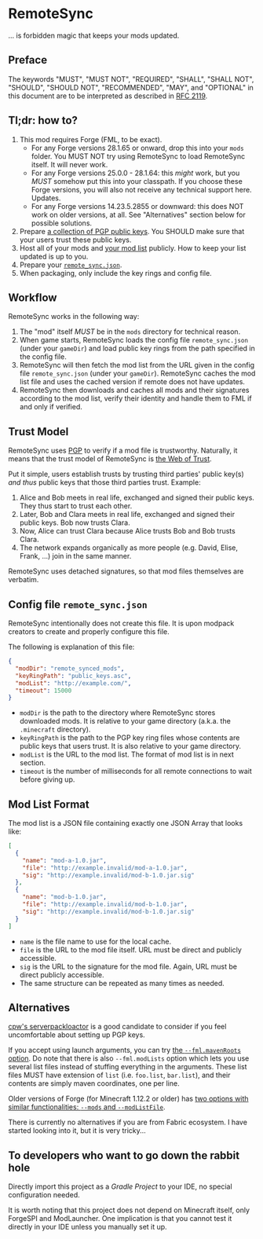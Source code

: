 # RemoteSync

... is forbidden magic that keeps your mods updated.

## Preface

The keywords "MUST", "MUST NOT", "REQUIRED", "SHALL", "SHALL NOT", "SHOULD", 
"SHOULD NOT", "RECOMMENDED", "MAY", and "OPTIONAL" in this document are to be 
interpreted as described in [RFC 2119](https://tools.ietf.org/html/rfc2119).

## Tl;dr: how to?

  1. This mod requires Forge (FML, to be exact). 
     - For any Forge versions 28.1.65 or onward, drop this into your `mods` 
       folder. 
       You MUST NOT try using RemoteSync to load RemoteSync itself. It will 
       never work.
     - For any Forge versions 25.0.0 - 28.1.64: this *might* work, but you 
       *MUST* somehow put this into your classpath. 
       If you choose these Forge versions, you will also not receive any 
       technical support here. Updates.
     - For any Forge versions 14.23.5.2855 or downward: this does NOT work 
       on older versions, at all. See "Alternatives" section below for 
       possible solutions.
  2. Prepare [a collection of PGP public keys](#trust-model). You SHOULD make 
     sure that your users trust these public keys.
  3. Host all of your mods and [your mod list](#mod-list-format) publicly. 
     How to keep your list updated is up to you. 
  4. Prepare your [`remote_sync.json`](#config-file-remote_syncjson).
  5. When packaging, only include the key rings and config file.

<!-- 
You might want to ask why 28.1.65? Because it includes the following commit:
https://github.com/MinecraftForge/MinecraftForge/commit/3bf6c17bb8ae924d0bfbcd896624dc59480ed8dd
-->

## Workflow

RemoteSync works in the following way:

  1. The "mod" itself *MUST* be in the `mods` directory for technical 
     reason.
  2. When game starts, RemoteSync loads the config file `remote_sync.json` 
     (under your `gameDir`) and load public key rings from the path 
     specified in the config file.
  3. RemoteSync will then fetch the mod list from the URL given in the 
     config file `remote_sync.json` (under your `gameDir`). RemoteSync 
     caches the mod list file and uses the cached version if remote does 
     not have updates.
  3. RemoteSync then downloads and caches all mods and their signatures 
     according to the mod list, verify their identity and handle them 
     to FML if and only if verified.

## Trust Model

RemoteSync uses [PGP][ref-1] to verify if a mod file is trustworthy. 
Naturally, it means that the trust model of RemoteSync is [the 
Web of Trust][ref-2]. 

Put it simple, users establish trusts by trusting third parties' public 
key(s) *and thus* public keys that those third parties trust. Example: 

  1. Alice and Bob meets in real life, exchanged and signed their public 
     keys. They thus start to trust each other. 
  2. Later, Bob and Clara meets in real life, exchanged and signed their 
     public keys. Bob now trusts Clara.
  3. Now, Alice can trust Clara because Alice trusts Bob and Bob trusts 
     Clara. 
  4. The network expands organically as more people (e.g. David, Elise, 
     Frank, ...) join in the same manner.

RemoteSync uses detached signatures, so that mod files themselves are 
verbatim.

[ref-1]: https://en.wikipedia.org/wiki/Pretty_Good_Privacy
[ref-2]: https://en.wikipedia.org/wiki/Web_of_trust

## Config file `remote_sync.json` 

RemoteSync intentionally does not create this file. It is upon modpack 
creators to create and properly configure this file. 

The following is explanation of this file:

```json
{
  "modDir": "remote_synced_mods",
  "keyRingPath": "public_keys.asc",
  "modList": "http://example.com/",
  "timeout": 15000
}
```

  - `modDir` is the path to the directory where RemoteSync stores downloaded 
    mods. It is relative to your game directory (a.k.a. the `.minecraft` 
    directory).
  - `keyRingPath` is the path to the PGP key ring files whose contents are 
    public keys that users trust. It is also relative to your game directory.
  - `modList` is the URL to the mod list. The format of mod list is in next 
    section.
  - `timeout` is the number of milliseconds for all remote connections to wait 
    before giving up.

## Mod List Format

The mod list is a JSON file containing exactly one JSON Array that looks like:

```json
[
  {
    "name": "mod-a-1.0.jar",
    "file": "http://example.invalid/mod-a-1.0.jar",
    "sig": "http://example.invalid/mod-b-1.0.jar.sig"
  },
  {
    "name": "mod-b-1.0.jar",
    "file": "http://example.invalid/mod-b-1.0.jar",
    "sig": "http://example.invalid/mod-b-1.0.jar.sig"
  }
]
```

  - `name` is the file name to use for the local cache.
  - `file` is the URL to the mod file itself. 
    URL must be direct and publicly accessible.
  - `sig` is the URL to the signature for the mod file. 
    Again, URL must be direct publicly accessible.
  - The same structure can be repeated as many times as needed.

## Alternatives

[cpw's serverpackloactor][ref-3] is a good candidate to consider if you feel 
uncomfortable about setting up PGP keys. 

If you accept using launch arguments, you can try [the `--fml.mavenRoots` 
option][ref-4]. Do note that there is also `--fml.modLists` option which lets 
you use several list files instead of stuffing everything in the arguments. 
These list files MUST have extension of `list` (i.e. `foo.list`, `bar.list`), 
and their contents are simply maven coordinates, one per line.

Older versions of Forge (for Minecraft 1.12.2 or older) has [two options with 
similar functionalities: `--mods` and `--modListFile`][ref-5].

There is currently no alternatives if you are from Fabric ecosystem. I have 
started looking into it, but it is very tricky...

[ref-3]: https://github.com/cpw/serverpacklocator
[ref-4]: https://github.com/MinecraftForge/MinecraftForge/issues/5495#issuecomment-464916093
[ref-5]: https://github.com/MinecraftForge/FML/wiki/New-JSON-Modlist-format

## To developers who want to go down the rabbit hole

Directly import this project as a *Gradle Project* to your IDE, 
no special configuration needed. 

It is worth noting that this project does not depend on Minecraft 
itself, only ForgeSPI and ModLauncher. One implication is that you 
cannot test it directly in your IDE unless you manually set it up.
